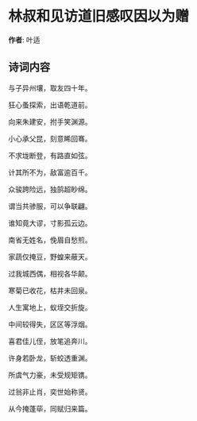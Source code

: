 # 林叔和见访道旧感叹因以为赠

**作者**: 叶适

## 诗词内容

与子异州壤，取友四十年。

狂心蚤探索，出语乾道前。

向来朱建安，拊手笑渊源。

小心承父昆，刻意睎回骞。

不求垅断登，有路直如弦。

计其所不为，敌富逾百千。

众骏跨险远，独鹄超眇绵。

谓当共骖服，可以争联翩。

谁知竟大谬，寸影孤云边。

南省无姓名，俛眉自愁煎。

家蔬仅掩豆，野蝗来蔽天。

过我城西偶，相视各华颠。

寒菊已收花，枯井未回泉。

人生寓地上，蚁垤交折旋。

中间较得失，区区等浮烟。

喜君佳儿侄，放笔追奔川。

许身若卧龙，斩蛟透重渊。

所虞气力豪，未受规矩镌。

过翁非止肖，奕世始称贤。

从今掩蓬荜，同赋归来篇。

